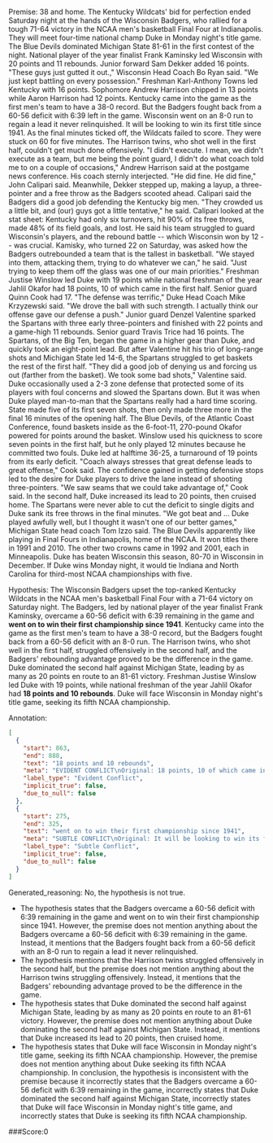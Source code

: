 
Premise:
38 and home. The Kentucky Wildcats' bid for perfection ended Saturday night at the hands of the Wisconsin Badgers, who rallied for a tough 71-64 victory in the NCAA men's basketball Final Four at Indianapolis. They will meet four-time national champ Duke in Monday night's title game. The Blue Devils dominated Michigan State 81-61 in the first contest of the night. National player of the year finalist Frank Kaminsky led Wisconsin with 20 points and 11 rebounds. Junior forward Sam Dekker added 16 points. "These guys just gutted it out.," Wisconsin Head Coach Bo Ryan said. "We just kept battling on every possession." Freshman Karl-Anthony Towns led Kentucky with 16 points. Sophomore Andrew Harrison chipped in 13 points while Aaron Harrison had 12 points. Kentucky came into the game as the first men's team to have a 38-0 record. But the Badgers fought back from a 60-56 deficit with 6:39 left in the game. Wisconsin went on an 8-0 run to regain a lead it never relinquished. It will be looking to win its first title since 1941. As the final minutes ticked off, the Wildcats failed to score. They were stuck on 60 for five minutes. The Harrison twins, who shot well in the first half, couldn't get much done offensively. "I didn't execute. I mean, we didn't execute as a team, but me being the point guard, I didn't do what coach told me to on a couple of occasions," Andrew Harrison said at the postgame news conference. His coach sternly interjected. "He did fine. He did fine," John Calipari said. Meanwhile, Dekker stepped up, making a layup, a three-pointer and a free throw as the Badgers scooted ahead. Calipari said the Badgers did a good job defending the Kentucky big men. "They crowded us a little bit, and (our) guys got a little tentative," he said. Calipari looked at the stat sheet: Kentucky had only six turnovers, hit 90% of its free throws, made 48% of its field goals, and lost. He said his team struggled to guard Wisconsin's players, and the rebound battle -- which Wisconsin won by 12 -- was crucial. Kamisky, who turned 22 on Saturday, was asked how the Badgers outrebounded a team that is the tallest in basketball. "We stayed into them, attacking them, trying to do whatever we can," he said. "Just trying to keep them off the glass was one of our main priorities." Freshman Justise Winslow led Duke with 19 points while national freshman of the year Jahlil Okafor had 18 points, 10 of which came in the first half. Senior guard Quinn Cook had 17. "The defense was terrific," Duke Head Coach Mike Krzyzewski said. "We drove the ball with such strength. I actually think our offense gave our defense a push." Junior guard Denzel Valentine sparked the Spartans with three early three-pointers and finished with 22 points and a game-high 11 rebounds. Senior guard Travis Trice had 16 points. The Spartans, of the Big Ten, began the game in a higher gear than Duke, and quickly took an eight-point lead. But after Valentine hit his trio of long-range shots and Michigan State led 14-6, the Spartans struggled to get baskets the rest of the first half. "They did a good job of denying us and forcing us out (farther from the basket). We took some bad shots," Valentine said. Duke occasionally used a 2-3 zone defense that protected some of its players with foul concerns and slowed the Spartans down. But it was when Duke played man-to-man that the Spartans really had a hard time scoring. State made five of its first seven shots, then only made three more in the final 16 minutes of the opening half. The Blue Devils, of the Atlantic Coast Conference, found baskets inside as the 6-foot-11, 270-pound Okafor powered for points around the basket. Winslow used his quickness to score seven points in the first half, but he only played 12 minutes because he committed two fouls. Duke led at halftime 36-25, a turnaround of 19 points from its early deficit. "Coach always stresses that great defense leads to great offense," Cook said. The confidence gained in getting defensive stops led to the desire for Duke players to drive the lane instead of shooting three-pointers. "We saw seams that we could take advantage of," Cook said. In the second half, Duke increased its lead to 20 points, then cruised home. The Spartans were never able to cut the deficit to single digits and Duke sank its free throws in the final minutes. "We got beat and ...  Duke played awfully well, but I thought it wasn't one of our better games," Michigan State head coach Tom Izzo said. The Blue Devils apparently like playing in Final Fours in Indianapolis, home of the NCAA. It won titles there in 1991 and 2010. The other two crowns came in 1992 and 2001, each in Minneapolis. Duke has beaten Wisconsin this season, 80-70 in Wisconsin in December. If Duke wins Monday night, it would tie Indiana and North Carolina for third-most NCAA championships with five.


Hypothesis:
The Wisconsin Badgers upset the top-ranked Kentucky Wildcats in the NCAA men's basketball Final Four with a 71-64 victory on Saturday night. The Badgers, led by national player of the year finalist Frank Kaminsky, overcame a 60-56 deficit with 6:39 remaining in the game and **went on to win their first championship since 1941**. Kentucky came into the game as the first men's team to have a 38-0 record, but the Badgers fought back from a 60-56 deficit with an 8-0 run. The Harrison twins, who shot well in the first half, struggled offensively in the second half, and the Badgers' rebounding advantage proved to be the difference in the game. Duke dominated the second half against Michigan State, leading by as many as 20 points en route to an 81-61 victory. Freshman Justise Winslow led Duke with 19 points, while national freshman of the year Jahlil Okafor had **18 points and 10 rebounds**. Duke will face Wisconsin in Monday night's title game, seeking its fifth NCAA championship.

Annotation:
```json
[
  {
    "start": 863,
    "end": 888,
    "text": "18 points and 10 rebounds",
    "meta": "EVIDENT CONFLICT\nOriginal: 18 points, 10 of which came in the first half\nGenerated: 18 points and 10 rebounds",
    "label_type": "Evident Conflict",
    "implicit_true": false,
    "due_to_null": false
  },
  {
    "start": 275,
    "end": 325,
    "text": "went on to win their first championship since 1941",
    "meta": "SUBTLE CONFLICT\nOriginal: It will be looking to win its first title since 1941\nGenerated: went on to win their first championship since 1941",
    "label_type": "Subtle Conflict",
    "implicit_true": false,
    "due_to_null": false
  }
]
```

Generated_reasoning:
No, the hypothesis is not true. 
- The hypothesis states that the Badgers overcame a 60-56 deficit with 6:39 remaining in the game and went on to win their first championship since 1941. However, the premise does not mention anything about the Badgers overcame a 60-56 deficit with 6:39 remaining in the game. Instead, it mentions that the Badgers fought back from a 60-56 deficit with an 8-0 run to regain a lead it never relinquished. 
- The hypothesis mentions that the Harrison twins struggled offensively in the second half, but the premise does not mention anything about the Harrison twins struggling offensively. Instead, it mentions that the Badgers' rebounding advantage proved to be the difference in the game. 
- The hypothesis states that Duke dominated the second half against Michigan State, leading by as many as 20 points en route to an 81-61 victory. However, the premise does not mention anything about Duke dominating the second half against Michigan State. Instead, it mentions that Duke increased its lead to 20 points, then cruised home. 
- The hypothesis states that Duke will face Wisconsin in Monday night's title game, seeking its fifth NCAA championship. However, the premise does not mention anything about Duke seeking its fifth NCAA championship. In conclusion, the hypothesis is inconsistent with the premise because it incorrectly states that the Badgers overcame a 60-56 deficit with 6:39 remaining in the game, incorrectly states that Duke dominated the second half against Michigan State, incorrectly states that Duke will face Wisconsin in Monday night's title game, and incorrectly states that Duke is seeking its fifth NCAA championship.

###Score:0
